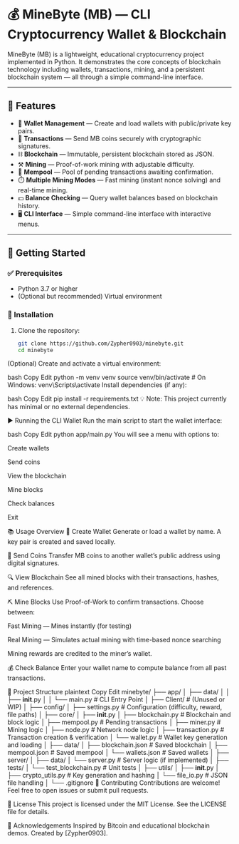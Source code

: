 # 💰 MineByte (MB) — CLI Cryptocurrency Wallet & Blockchain

MineByte (MB) is a lightweight, educational cryptocurrency project implemented in Python. It demonstrates the core concepts of blockchain technology including wallets, transactions, mining, and a persistent blockchain system — all through a simple command-line interface.

---

## 🚀 Features

- 🔐 **Wallet Management** — Create and load wallets with public/private key pairs.
- 🔁 **Transactions** — Send MB coins securely with cryptographic signatures.
- ⛓️ **Blockchain** — Immutable, persistent blockchain stored as JSON.
- ⚒️ **Mining** — Proof-of-work mining with adjustable difficulty.
- 🧾 **Mempool** — Pool of pending transactions awaiting confirmation.
- ⏱️ **Multiple Mining Modes** — Fast mining (instant nonce solving) and real-time mining.
- 💵 **Balance Checking** — Query wallet balances based on blockchain history.
- 🖥️ **CLI Interface** — Simple command-line interface with interactive menus.

---

## 🧰 Getting Started

### ✅ Prerequisites

- Python 3.7 or higher
- (Optional but recommended) Virtual environment

### 🔧 Installation

1. Clone the repository:

   ```bash
   git clone https://github.com/Zypher0903/minebyte.git
   cd minebyte
(Optional) Create and activate a virtual environment:

bash
Copy
Edit
python -m venv venv
source venv/bin/activate  # On Windows: venv\Scripts\activate
Install dependencies (if any):

bash
Copy
Edit
pip install -r requirements.txt
💡 Note: This project currently has minimal or no external dependencies.

▶️ Running the CLI Wallet
Run the main script to start the wallet interface:

bash
Copy
Edit
python app/main.py
You will see a menu with options to:

Create wallets

Send coins

View the blockchain

Mine blocks

Check balances

Exit

📚 Usage Overview
🧾 Create Wallet
Generate or load a wallet by name. A key pair is created and saved locally.

💸 Send Coins
Transfer MB coins to another wallet’s public address using digital signatures.

🔍 View Blockchain
See all mined blocks with their transactions, hashes, and references.

⛏️ Mine Blocks
Use Proof-of-Work to confirm transactions. Choose between:

Fast Mining — Mines instantly (for testing)

Real Mining — Simulates actual mining with time-based nonce searching

Mining rewards are credited to the miner’s wallet.

💰 Check Balance
Enter your wallet name to compute balance from all past transactions.

📁 Project Structure
plaintext
Copy
Edit
minebyte/
├── app/
│   ├── data/
│   │   ├── __init__.py
│   │   └── main.py               # CLI Entry Point
│
├── Client/                       # (Unused or WIP)
│
├── config/
│   ├── settings.py               # Configuration (difficulty, reward, file paths)
│
├── core/
│   ├── __init__.py
│   ├── blockchain.py             # Blockchain and block logic
│   ├── mempool.py                # Pending transactions
│   ├── miner.py                  # Mining logic
│   ├── node.py                   # Network node logic
│   ├── transaction.py            # Transaction creation & verification
│   └── wallet.py                 # Wallet key generation and loading
│
├── data/
│   ├── blockchain.json           # Saved blockchain
│   ├── mempool.json              # Saved mempool
│   └── wallets.json              # Saved wallets
│
├── server/
│   ├── data/
│   └── server.py                 # Server logic (if implemented)
│
├── tests/
│   └── test_blockchain.py        # Unit tests
│
├── utils/
│   ├── __init__.py
│   ├── crypto_utils.py           # Key generation and hashing
│   └── file_io.py                # JSON file handling
│
└── .gitignore
🤝 Contributing
Contributions are welcome! Feel free to open issues or submit pull requests.

📜 License
This project is licensed under the MIT License. See the LICENSE file for details.

🙏 Acknowledgements
Inspired by Bitcoin and educational blockchain demos.
Created by [Zypher0903].
